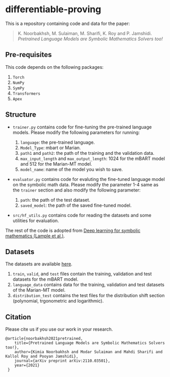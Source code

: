 # differentiable-proving

This is a repository containing code and data for the paper: 

> K. Noorbakhsh, M. Sulaiman, M. Sharifi, K. Roy and P. Jamshidi. _Pretrained Language Models are Symbolic Mathematics Solvers too!_
## Pre-requisites

This code depends on the following packages:

 1. `Torch`
 2. `NumPy`
 3. `SymPy`
 4. `Transformers`
 5. `Apex`

## Structure

 - `trainer.py` contains code for fine-tuning the pre-trained language models. Please modify the following parameters for running:

    1. `language`: the pre-trained language.
    2. `Model_Type`: mbart or Marian.
    3. `path1` and `path2`: the path of the training and the validation data.
    4. `max_input_length` and `max_output_length`: 1024 for the mBART model and 512 for the Marian-MT model.
    5. `model_name`: name of the model you wish to save. 

- `evaluator.py` contains code for evaluting the fine-tuned language model on the symbolic math data. Please modify the parameter 1-4 same as the `trainer` section and also modify the following parameter:

    1. `path`: the path of the test dataset.
    2. `saved_model`: the path of the saved fine-tuned model.

- `src/hf_utils.py` contains code for reading the datasets and some utilities for evaluation. 

The rest of the code is adopted from [Deep learning for symbolic mathematics (Lample et al.)](https://github.com/facebookresearch/SymbolicMathematics).
## Datasets

The datasets are available [here](https://zenodo.org/record/5546440). 

1. `train`, `valid`, and `test` files contain the training, validation and test datasets for the mBART model.
2. `language_data` contains data for the training, validation and test datasets of the Marian-MT model.
3. `distribution_test` contains the test files for the distribution shift section (polynomial, trgonometric and logarithmic).

## Citation
Please cite us if you use our work in your research.

    @article{noorbakhsh2021pretrained,
        title={Pretrained Language Models are Symbolic Mathematics Solvers too!}, 
        author={Kimia Noorbakhsh and Modar Sulaiman and Mahdi Sharifi and Kallol Roy and Pooyan Jamshidi},
        journal={arXiv preprint arXiv:2110.03501},
        year={2021}
     }
